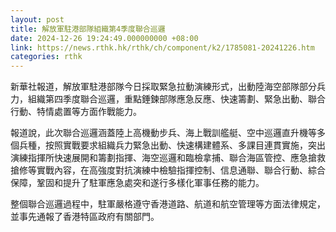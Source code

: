 ```yaml
---
layout: post
title: 解放軍駐港部隊組織第4季度聯合巡邏
date: 2024-12-26 19:24:49.000000000 +08:00
link: https://news.rthk.hk/rthk/ch/component/k2/1785081-20241226.htm
categories: rthk
---
```


新華社報道，解放軍駐港部隊今日採取緊急拉動演練形式，出動陸海空部隊部分兵力，組織第四季度聯合巡邏，重點錘鍊部隊應急反應、快速籌劃、緊急出動、聯合行動、特情處置等方面作戰能力。

報道說，此次聯合巡邏涵蓋陸上高機動步兵、海上戰訓艦艇、空中巡邏直升機等多個兵種，按照實戰要求組織兵力緊急出動、快速構建體系、多課目連貫實施，突出演練指揮所快速展開和籌劃指揮、海空巡邏和臨檢拿捕、聯合海區管控、應急搶救搶修等實戰內容，在高強度對抗演練中檢驗指揮控制、信息通聯、聯合行動、綜合保障，鞏固和提升了駐軍應急處突和遂行多樣化軍事任務的能力。

整個聯合巡邏過程中，駐軍嚴格遵守香港道路、航道和航空管理等方面法律規定，並事先通報了香港特區政府有關部門。
